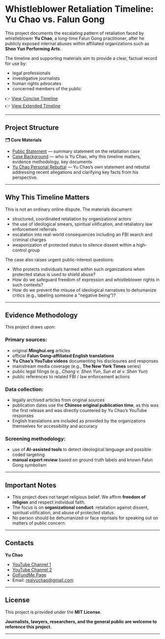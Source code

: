 # Whistleblower Retaliation Timeline: Yu Chao vs. Falun Gong

This project documents the escalating pattern of retaliation faced by whistleblower **Yu Chao**, a long-time Falun Gong practitioner, after he publicly exposed internal abuses within affiliated organizations such as **Shen Yun Performing Arts**.

The timeline and supporting materials aim to provide a clear, factual record for use by:

- legal professionals
- investigative journalists
- human rights advocates
- concerned members of the public

👉 [View Concise Timeline](https://whistleblowerretaliation.github.io/timelineconcise/)  
👉 [View Extended Timeline](https://whistleblowerretaliation.github.io/timelineextended/)

---

## Project Structure

**🗂 Core Materials**

- [Public Statement](Public_Statement.md) — summary statement on the retaliation case
- [Case Background](Case_Background.md) — who is Yu Chao, why this timeline matters, evidence methodology, key documents
- [Yu Chao Personal Rebuttal](link) — Yu Chao’s own statement and rebuttal addressing recent allegations and clarifying key facts from his perspective.

---

## Why This Timeline Matters

This is not an ordinary online dispute. The materials document:

- structured, coordinated retaliation by organizational actors
- the use of ideological smears, spiritual vilification, and retaliatory law enforcement referrals
- escalation into real-world consequences including an FBI search and criminal charges
- weaponization of protected status to silence dissent within a high-control group

The case also raises urgent public-interest questions:

- Who protects individuals harmed within such organizations when protected status is used to shield abuse?
- How do we safeguard freedom of expression and whistleblower rights in such contexts?
- How do we prevent the misuse of ideological narratives to dehumanize critics (e.g., labeling someone a “negative being”)?

---

## Evidence Methodology

This project draws upon:

### Primary sources:

- original **Minghui.org** articles
- official **Falun Gong–affiliated English translations**
- **Yu Chao’s YouTube videos** documenting his disclosures and responses
- mainstream media coverage (e.g., **The New York Times** series)
- public legal filings (e.g., *Chang v. Shen Yun*, *Sun et al v. Shen Yun*)
- public references to related FBI / law enforcement actions

### Data collection:

- legally archived articles from original sources
- publication dates use the **Chinese original publication time**, as this was the first release and was directly countered by Yu Chao’s YouTube responses
- English translations are included as provided by the organizations themselves for accessibility and accuracy

### Screening methodology:

- use of **AI-assisted tools** to detect ideological language and possible coded targeting
- **manual expert review** based on ground truth labels and known Falun Gong symbolism

---

## Important Notes

- This project does not target religious belief. We affirm **freedom of religion** and respect individual faith.
- The focus is on **organizational conduct**: retaliation against dissent, spiritual vilification, and abuse of protected status.
- No person should be dehumanized or face reprisals for speaking out on matters of public concern.

---

## Contacts

**Yu Chao**

- [YouTube Channel 1](https://www.youtube.com/@ChaoYu-nb3ex)
- [YouTube Channel 2](https://www.youtube.com/@traveller-returning-home)
- [GoFundMe Page](https://www.gofundme.com/f/2a-advocate?attribution_id=sl:12bfcf21-7a90-48be-bc8a-c2212ec0f556&utm_campaign=man_sharesheet_ft&utm_medium=customer&utm_source=copy_link)
- Email: realyuchao@gmail.com

---

## License

This project is provided under the **MIT License**.

**Journalists, lawyers, researchers, and the general public are welcome to reference this project.**

---
